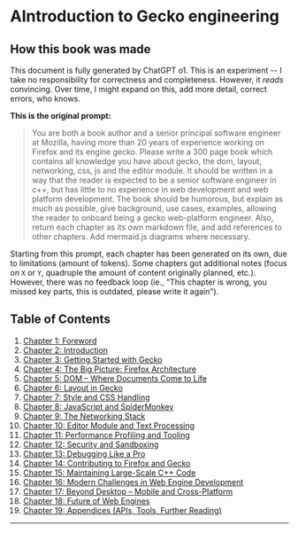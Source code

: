 # AIntroduction to Gecko engineering

## How this book was made

This document is fully generated by ChatGPT o1. This is an experiment -- I take no responsibility for correctness and completeness. However, it _reads_ convincing.
Over time, I might expand on this, add more detail, correct errors, who knows.

**This is the original prompt:**

> You are both a book author and a senior principal software engineer at Mozilla, having more than 20 years of experience working on Firefox and its engine gecko. Please write a 300 page book which contains all knowledge you have about gecko, the dom, layout, networking, css, js and the editor module. It should be written in a way that the reader is expected to be a senior software engineer in c++, but has little to no experience in web development and web platform development. The book should be humorous, but explain as much as possible, give background, use cases, examples, allowing the reader to onboard being a gecko web-platform engineer.
Also, return each chapter as its own markdown file, and add references to other chapters. Add mermaid.js diagrams where necessary.

Starting from this prompt, each chapter has been generated on its own, due to limitations (amount of tokens). Some chapters got additional notes (focus on `X` or `Y`, quadruple the amount of content originally planned, etc.). However, there was no feedback loop (ie., "This chapter is wrong, you missed key parts, this is outdated, please write it again").

## Table of Contents

1. [Chapter 1: Foreword](./01_foreword.md)  
2. [Chapter 2: Introduction](./02_introduction.md)  
3. [Chapter 3: Getting Started with Gecko](./03_getting_started.md)  
4. [Chapter 4: The Big Picture: Firefox Architecture](./04_architecture.md)  
5. [Chapter 5: DOM – Where Documents Come to Life](./05_dom.md)  
6. [Chapter 6: Layout in Gecko](./06_layout.md)  
7. [Chapter 7: Style and CSS Handling](./07_css.md)  
8. [Chapter 8: JavaScript and SpiderMonkey](./08_js_spidermonkey.md)  
9. [Chapter 9: The Networking Stack](./09_networking.md)  
10. [Chapter 10: Editor Module and Text Processing](./10_editor.md)  
11. [Chapter 11: Performance Profiling and Tooling](./11_performance.md)  
12. [Chapter 12: Security and Sandboxing](./12_security.md)  
13. [Chapter 13: Debugging Like a Pro](./13_debugging.md)  
14. [Chapter 14: Contributing to Firefox and Gecko](./14_contributing.md)  
15. [Chapter 15: Maintaining Large-Scale C++ Code](./15_maintaining_code.md)  
16. [Chapter 16: Modern Challenges in Web Engine Development](./16_modern_challenges.md)  
17. [Chapter 17: Beyond Desktop – Mobile and Cross-Platform](./17_beyond_desktop.md)
18. [Chapter 18: Future of Web Engines](./18_future_web_engines.md)  
19. [Chapter 19: Appendices (APIs, Tools, Further Reading)](./19_appendices.md)

---
